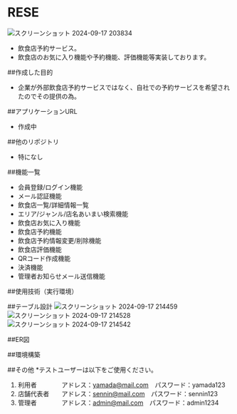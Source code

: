 # RESE
![スクリーンショット 2024-09-17 203834](https://github.com/user-attachments/assets/4aac21f2-4ab5-4854-a1ef-38cfbd6b4ab5)
- 飲食店予約サービス。
- 飲食店のお気に入り機能や予約機能、評価機能等実装しております。

##作成した目的
- 企業が外部飲食店予約サービスではなく、自社での予約サービスを希望されたのでその提供の為。

##アプリケーションURL
- 作成中

##他のリポジトリ
- 特になし

##機能一覧
- 会員登録/ログイン機能
- メール認証機能
- 飲食店一覧/詳細情報一覧
- エリア/ジャンル/店名あいまい検索機能
- 飲食店お気に入り機能
- 飲食店予約機能
- 飲食店予約情報変更/削除機能
- 飲食店評価機能
- QRコード作成機能
- 決済機能
- 管理者お知らせメール送信機能

##使用技術（実行環境）

##テーブル設計
![スクリーンショット 2024-09-17 214459](https://github.com/user-attachments/assets/5ac1554e-9664-40fd-9078-75e92df54a91)
![スクリーンショット 2024-09-17 214528](https://github.com/user-attachments/assets/fd453de6-0850-497c-a5ed-7b03b9e874f7)
![スクリーンショット 2024-09-17 214542](https://github.com/user-attachments/assets/6a84dc09-8f97-45c0-b72e-3f5dc1631fe8)

##ER図

##環境構築

##その他
*テストユーザーは以下をご使用ください。
1. 利用者　　　　アドレス：yamada@mail.com　パスワード：yamada123
2. 店舗代表者　　アドレス：sennin@mail.com　パスワード：sennin123
3. 管理者　　　　アドレス：admin@mail.com　パスワード：admin1234
